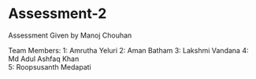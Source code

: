 # Assessment-2

Assessment Given by Manoj Chouhan


Team Members:
1: Amrutha Yeluri
2: Aman Batham
3: Lakshmi Vandana 
4: Md Adul Ashfaq Khan  
5: Roopsusanth Medapati
